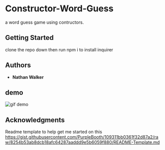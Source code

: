# Constructor-Word-Guess

a word guess game using contructors.

## Getting Started

clone the repo down then run npm i to install inquirer

## Authors

* **Nathan Walker**


## demo
![gif demo](./screenshots/demo.gif)

## Acknowledgments

Readme template to help get me started on this https://gist.githubusercontent.com/PurpleBooth/109311bb0361f32d87a2/raw/8254b53ab8dcb18afc64287aaddd9e5b6059f880/README-Template.md
